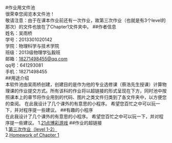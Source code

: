 #作业用文件池  
很荣幸您阅览本文件池！  
敬请注意：由于在课本作业前还有一次作业，故第三次作业（也就是有3个level的那次）的文件也放在了Chapter1文件夹中。
##作者信息  
姓名：吴雨桥  
学号：2013301020142  
学院：物理科学与技术学院  
班级：2013级物理学弘毅班  
邮箱：18271498455@qq.com  
qq号：641293081  
手机：18271498455  
##用途介绍  
本软件池由吴雨桥创建，创建目的是作为他的专业选修课（蔡浩先生授课）计算物理课的作业提交方式。所有该科的作业将以超链接的形式呈现在下方，同时池中按照课本上的章节将作业用到的代码、图片之类文件归类到了各文件夹中，以方便您的查阅。
在此我设计了几个课外的有意思的小程序。 希望您百忙之中可以玩一下，并对程序提一些建议。
##有趣的小程序  
在此我设计了几个课外的有意思的小程序。 希望您百忙之中可以玩一下，并对程序提一些建议。
1.[21点博彩游戏]()
##作业的超链接  
1.[第三次作业（level 1-2）](https://github.com/wuyuqiao/computationalphysics_N2013301020142/blob/master/Chapter1/%E7%AC%AC3%E6%AC%A1%E4%BD%9C%E4%B8%9Alevel1-2.md)  
2.[Homework of Chapter 1](https://github.com/wuyuqiao/computationalphysics_N2013301020142/blob/master/Chapter1/Homework%20of%20Chapter%201.md)

